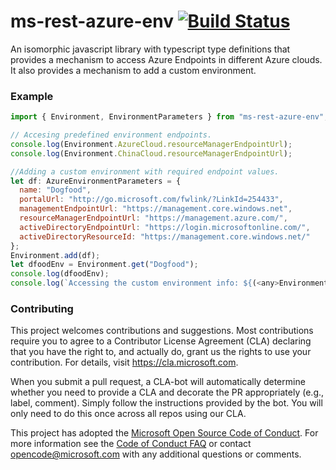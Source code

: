# ms-rest-azure-env [![Build Status](https://dev.azure.com/azure-public/adx/_apis/build/status/public.Azure.ms-rest-azure-env)](https://dev.azure.com/azure-public/adx/_build/latest?definitionId=7)

An isomorphic javascript library with typescript type definitions that provides a mechanism to access Azure Endpoints in different Azure clouds. It also provides a mechanism to add a custom environment.

### Example

```javascript
import { Environment, EnvironmentParameters } from "ms-rest-azure-env";

// Accesing predefined environment endpoints.
console.log(Environment.AzureCloud.resourceManagerEndpointUrl);
console.log(Environment.ChinaCloud.resourceManagerEndpointUrl);

//Adding a custom environment with required endpoint values.
let df: AzureEnvironmentParameters = {
  name: "Dogfood",
  portalUrl: "http://go.microsoft.com/fwlink/?LinkId=254433",
  managementEndpointUrl: "https://management.core.windows.net",
  resourceManagerEndpointUrl: "https://management.azure.com/",
  activeDirectoryEndpointUrl: "https://login.microsoftonline.com/",
  activeDirectoryResourceId: "https://management.core.windows.net/"
};
Environment.add(df);
let dfoodEnv = Environment.get("Dogfood");
console.log(dfoodEnv);
console.log(`Accessing the custom environment info: ${(<any>Environment)["Dogfood"].managementEndpointUrl}`);
```

### Contributing

This project welcomes contributions and suggestions.  Most contributions require you to agree to a
Contributor License Agreement (CLA) declaring that you have the right to, and actually do, grant us
the rights to use your contribution. For details, visit https://cla.microsoft.com.

When you submit a pull request, a CLA-bot will automatically determine whether you need to provide
a CLA and decorate the PR appropriately (e.g., label, comment). Simply follow the instructions
provided by the bot. You will only need to do this once across all repos using our CLA.

This project has adopted the [Microsoft Open Source Code of Conduct](https://opensource.microsoft.com/codeofconduct/).
For more information see the [Code of Conduct FAQ](https://opensource.microsoft.com/codeofconduct/faq/) or
contact [opencode@microsoft.com](mailto:opencode@microsoft.com) with any additional questions or comments.

